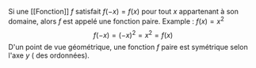 Si une [[Fonction]] $f$ satisfait $f(-x)=f(x)$ pour tout $x$ appartenant à son domaine, alors $f$ est appelé une fonction paire.
Example : $f(x) = x^2$
$$
f(-x) = (-x)^2 = x^2 = f(x)
$$
D'un point de vue géométrique, une fonction $f$ paire est symétrique selon l'axe $y$ ( des ordonnées).
